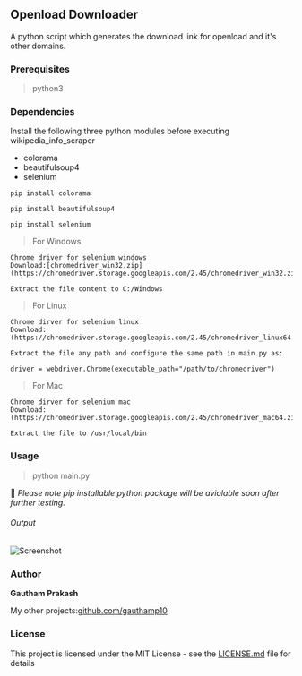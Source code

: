 ## Openload Downloader 

A python script which generates the download link for openload and it's other domains.

### Prerequisites

> python3

### Dependencies

Install the following three python modules before executing wikipedia_info_scraper
- colorama
- beautifulsoup4
- selenium

```
pip install colorama

pip install beautifulsoup4

pip install selenium
```
>For Windows
```
Chrome driver for selenium windows
Download:[chromedriver_win32.zip](https://chromedriver.storage.googleapis.com/2.45/chromedriver_win32.zip)

Extract the file content to C:/Windows
```

>For Linux
```
Chrome dirver for selenium linux
Download: (https://chromedriver.storage.googleapis.com/2.45/chromedriver_linux64.zip)

Extract the file any path and configure the same path in main.py as:

driver = webdriver.Chrome(executable_path="/path/to/chromedriver")
```

>For Mac
```
Chrome dirver for selenium mac
Download: (https://chromedriver.storage.googleapis.com/2.45/chromedriver_mac64.zip)

Extract the file to /usr/local/bin

```

### Usage

> python main.py


📝 *Please note pip installable python package will be avialable soon after further testing.*


###### Output

![Screenshot](https://raw.githubusercontent.com/gauthamp10/openload-downloader/master/screenie/out.png)


### Author

 **Gautham Prakash**
 
 My other projects:[github.com/gauthamp10](https://gauthamp10.github.io/)

### License

This project is licensed under the MIT License - see the [LICENSE.md](LICENSE.md) file for details
